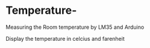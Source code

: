 # Temperature-
Measuring the Room temperature by LM35 and Arduino  

Display the temperature in celcius and farenheit  
